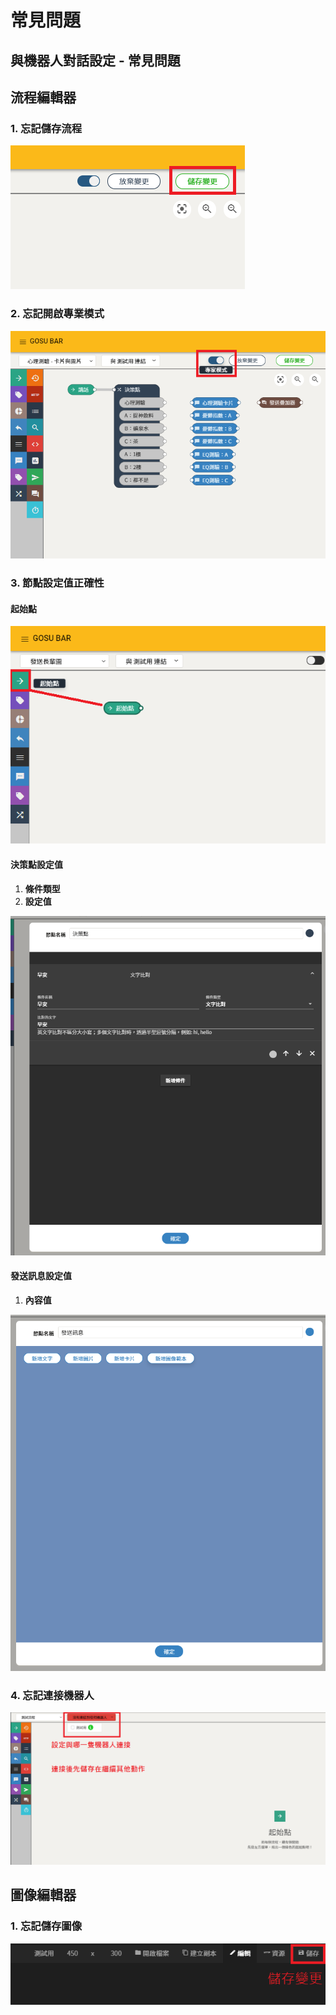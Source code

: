 # 常見問題

## 與機器人對話設定 - 常見問題

## 流程編輯器

### 1. 忘記儲存流程

![](../.gitbook/assets/ka-pian-liu-cheng-04.png)

### 2. 忘記開啟專業模式

![](../.gitbook/assets/liu-cheng-zhuan-jia-mo-shi.png)

### 3. 節點設定值正確性



#### 起始點

![&#x5FC5;&#x9808;&#x7684;&#x8D77;&#x9EDE;](../.gitbook/assets/liu-cheng-bian-ji-qi-qi-shi-dian.png)

#### 決策點設定值

1.  ​**條件類型**
2.  **​設定值**

![](../.gitbook/assets/liu-cheng-bian-ji-qi-jue-ce-dian-she-ding-zhi.png)

#### 發送訊息設定值

1. **內容值**

![](../.gitbook/assets/liu-cheng-bian-ji-qi-fa-song-xun-xi-she-ding-qu.png)

### 4. 忘記連接機器人

![](../.gitbook/assets/ka-pian-liu-cheng-03.png)

## 圖像編輯器

### 1. 忘記儲存圖像

![](../.gitbook/assets/xuan-dan-lie-biao-chu-cun%20%281%29.png)



